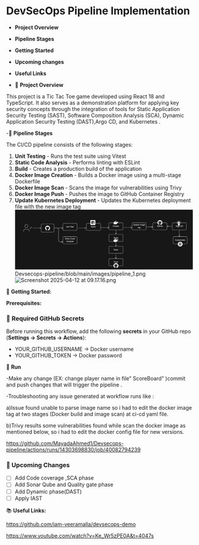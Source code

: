 # DevSecOps Pipeline Implementation 

- **Project Overview**
- **Pipeline Stages**
- **Getting Started**
- **Upcoming changes**
- **Useful Links**



- 📌 **Project Overview**

This project is a Tic Tac Toe game developed using React 18 and TypeScript. It also serves as a demonstration platform for applying key security concepts through the integration of tools for Static Application Security Testing (SAST), Software Composition Analysis (SCA), Dynamic Application Security Testing (DAST),Argo CD, and Kubernetes .

-🌟  **Pipeline Stages**

The CI/CD pipeline consists of the following stages:

1. **Unit Testing** - Runs the test suite using Vitest
2. **Static Code Analysis** - Performs linting with ESLint
3. **Build** - Creates a production build of the application
4. **Docker Image Creation** - Builds a Docker image using a multi-stage Dockerfile
5. **Docker Image Scan** - Scans the image for vulnerabilities using Trivy
6. **Docker Image Push** - Pushes the image to GitHub Container Registry
7. **Update Kubernetes Deployment** - Updates the Kubernetes deployment file with the new image tag
![Devsecops-pipeline](./images/pipeline_1.png)
Devsecops-pipeline/blob/main/images/pipeline_1.png
![Screenshot 2025-04-12 at 09.17.16.png](attachment:63ec00f1-e0c8-493e-b4bd-f833e32ebd5c:Screenshot_2025-04-12_at_09.17.16.png)

 🎯 **Getting Started:**

**Prerequisites:**

### 🔹 **Required GitHub Secrets**

Before running this workflow, add the following **secrets** in your GitHub repo (**Settings → Secrets → Actions**):

- YOUR_GITHUB_USERNAME  → Docker username
- YOUR_GITHUB_TOKEN → Docker password

🔹 **Run**

-Make any change (EX: change player name in file” ScoreBoard” )commit and push changes that will trigger the pipeline .

-Troubleshooting any issue generated at workflow runs like :

 a)Issue found unable to parse image name so i had to edit the docker image tag at two stages (Docker build and image scan) at ci-cd yaml file.

 b)Trivy results some vulnerabilities found while scan the docker image as mentioned below, so i had to edit the docker config file for new versions.

 https://github.com/MayadaAhmed1/Devsecops-pipeline/actions/runs/14303698830/job/40082794239

### 📌 Upcoming Changes

- [ ]  Add Code coverage ,SCA phase
- [ ]  Add Sonar Qube and Quality gate phase
- [ ]  Add Dynamic phase(DAST)
- [ ]  Apply IAST

📚 **Useful Links:**

https://github.com/iam-veeramalla/devsecops-demo

https://www.youtube.com/watch?v=Ke_Wr5zPE0A&t=4047s

